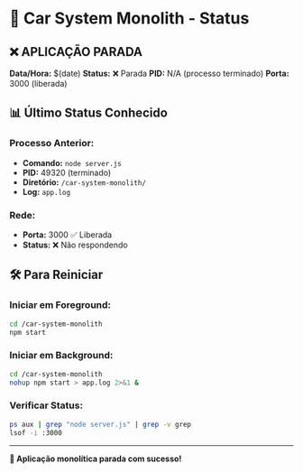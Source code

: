 # 🚗 Car System Monolith - Status

## ❌ APLICAÇÃO PARADA

**Data/Hora:** $(date)
**Status:** ❌ Parada
**PID:** N/A (processo terminado)
**Porta:** 3000 (liberada)

## 📊 Último Status Conhecido

### **Processo Anterior:**
- **Comando:** `node server.js`
- **PID:** 49320 (terminado)
- **Diretório:** `/car-system-monolith/`
- **Log:** `app.log`

### **Rede:**
- **Porta:** 3000 ✅ Liberada
- **Status:** ❌ Não respondendo

## 🛠️ Para Reiniciar

### **Iniciar em Foreground:**
```bash
cd /car-system-monolith
npm start
```

### **Iniciar em Background:**
```bash
cd /car-system-monolith
nohup npm start > app.log 2>&1 &
```

### **Verificar Status:**
```bash
ps aux | grep "node server.js" | grep -v grep
lsof -i :3000
```

---

**🛑 Aplicação monolítica parada com sucesso!**
